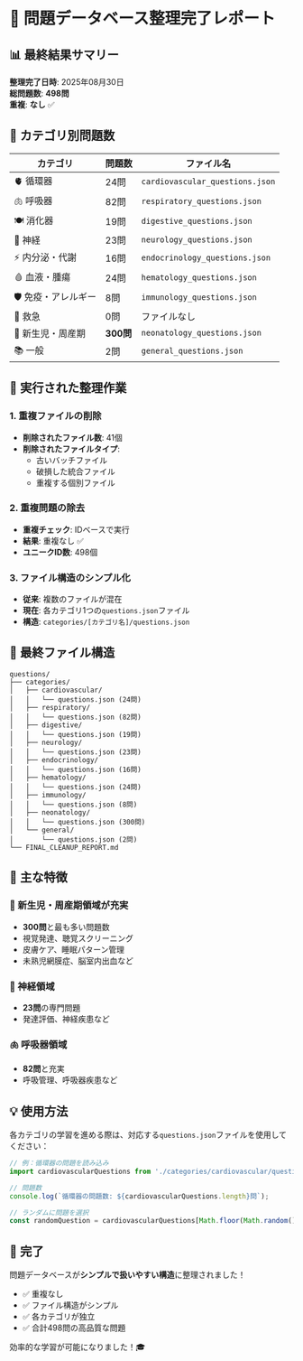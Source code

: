 # 🎉 問題データベース整理完了レポート

## 📊 最終結果サマリー

**整理完了日時**: 2025年08月30日  
**総問題数**: **498問**  
**重複**: **なし** ✅

## 🎯 カテゴリ別問題数

| カテゴリ | 問題数 | ファイル名 |
|----------|--------|------------|
| 🫀 循環器 | 24問 | `cardiovascular_questions.json` |
| 🫁 呼吸器 | 82問 | `respiratory_questions.json` |
| 🍽️ 消化器 | 19問 | `digestive_questions.json` |
| 🧠 神経 | 23問 | `neurology_questions.json` |
| ⚡ 内分泌・代謝 | 16問 | `endocrinology_questions.json` |
| 🩸 血液・腫瘍 | 24問 | `hematology_questions.json` |
| 🛡️ 免疫・アレルギー | 8問 | `immunology_questions.json` |
| 🚨 救急 | 0問 | ファイルなし |
| 👶 新生児・周産期 | **300問** | `neonatology_questions.json` |
| 📚 一般 | 2問 | `general_questions.json` |

## 🧹 実行された整理作業

### 1. 重複ファイルの削除
- **削除されたファイル数**: 41個
- **削除されたファイルタイプ**:
  - 古いバッチファイル
  - 破損した統合ファイル
  - 重複する個別ファイル

### 2. 重複問題の除去
- **重複チェック**: IDベースで実行
- **結果**: 重複なし ✅
- **ユニークID数**: 498個

### 3. ファイル構造のシンプル化
- **従来**: 複数のファイルが混在
- **現在**: 各カテゴリ1つの`questions.json`ファイル
- **構造**: `categories/[カテゴリ名]/questions.json`

## 📁 最終ファイル構造

```
questions/
├── categories/
│   ├── cardiovascular/
│   │   └── questions.json (24問)
│   ├── respiratory/
│   │   └── questions.json (82問)
│   ├── digestive/
│   │   └── questions.json (19問)
│   ├── neurology/
│   │   └── questions.json (23問)
│   ├── endocrinology/
│   │   └── questions.json (16問)
│   ├── hematology/
│   │   └── questions.json (24問)
│   ├── immunology/
│   │   └── questions.json (8問)
│   ├── neonatology/
│   │   └── questions.json (300問)
│   └── general/
│       └── questions.json (2問)
└── FINAL_CLEANUP_REPORT.md
```

## 🌟 主な特徴

### 🎯 新生児・周産期領域が充実
- **300問**と最も多い問題数
- 視覚発達、聴覚スクリーニング
- 皮膚ケア、睡眠パターン管理
- 未熟児網膜症、脳室内出血など

### 🧠 神経領域
- **23問**の専門問題
- 発達評価、神経疾患など

### 🫁 呼吸器領域
- **82問**と充実
- 呼吸管理、呼吸器疾患など

## 💡 使用方法

各カテゴリの学習を進める際は、対応する`questions.json`ファイルを使用してください：

```javascript
// 例：循環器の問題を読み込み
import cardiovascularQuestions from './categories/cardiovascular/questions.json';

// 問題数
console.log(`循環器の問題数: ${cardiovascularQuestions.length}問`);

// ランダムに問題を選択
const randomQuestion = cardiovascularQuestions[Math.floor(Math.random() * cardiovascularQuestions.length)];
```

## 🎉 完了

問題データベースが**シンプルで扱いやすい構造**に整理されました！

- ✅ 重複なし
- ✅ ファイル構造がシンプル
- ✅ 各カテゴリが独立
- ✅ 合計498問の高品質な問題

効率的な学習が可能になりました！🎓
